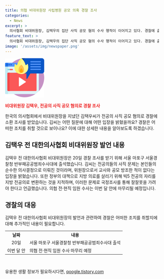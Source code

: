 ```yaml
---
title: 의협 비대위원장 사립병원 공모 의혹 경찰 조사
categories:
  - News
excerpt: >
  의사협회 비대위원장, 김택우의 집단 사직 공모 혐의 수사 행적이 이어지고 있다. 경찰에 출석한 김 전 비대위원장은 소명할 내용을 논의했으며, 정부의 대책에 대한 비판과 의료 정책 관련 발언을 전했다. 또한, 의사 면허정지 처분과 관련하여 의견을 피력했다. 경찰은 이달내로 수사를 완료할 계획이다.
feature_text: >
  의사협회 비대위원장, 김택우의 집단 사직 공모 혐의 수사 행적이 이어지고 있다. 경찰에 출석한 김 전 비대위원장은 소명할 내용을 논의했으며, 정부의 대책에 대한 비판과 의료 정책 관련 발언을 전했다. 또한, 의사 면허정지 처분과 관련하여 의견을 피력했다. 경찰은 이달내로 수사를 완료할 계획이다.
image: '/assets/img/newspaper.png'
---
```


<p><img src="/assets/img/news.png" alt="rentncar 속보" /></p>

<p><b><span style="color: #ee2323;">비대위원장 김택우, 전공의 사직 공모 혐의로 경찰 조사</span></b></p>

<p>한국의 의사협회에서 비대위원장을 지냈던 김택우씨가 전공의 사직 공모 혐의로 경찰에 소환 조사를 받았습니다. 김씨는 어떤 질문에 대해 어떤 입장을 밝혔을까요? 경찰은 어떠한 조치를 취할 것으로 보이나요? 이에 대한 상세한 내용을 알아보도록 하겠습니다. </p>

<h2 data-ke-size="size26">김택우 전 대한의사협회 비대위원장 발언 내용</h2>

<p>김택우 전 대한의사협회 비대위원장은 20일 경찰 조사를 받기 위해 서울 마포구 서울경찰청 반부패공공범죄수사대에 출석했습니다. 김씨는 전공의들의 사직 문제는 본인들의 순수한 의사결정으로 이뤄진 것이라며, 위원장으로서 교사와 공모 방조한 적이 없다는 입장을 밝혔습니다. 또한 정부의 대책으로 지방 의료를 살리기 위해 빅5 전공의 자리를 지방 전공의로 변환하는 것을 지적하며, 이러한 문제로 국정조사를 통해 잘잘못을 가려야 한다고 언급했습니다. 의협 전·현직 임원 수사는 이번 달 안에 마무리될 예정입니다.</p>

<h2 data-ke-size="size26">경찰의 대응</h2>

<p>김택우 전 대한의사협회 비대위원장의 발언과 관련하여 경찰은 어떠한 조치를 취할지에 대해 추가적인 내용이 필요합니다. </p>

<table>
  <tr>
    <td style="text-align: center; height: 17px;"><b>날짜</b></td>
    <td style="text-align: center; height: 17px;"><b>내용</b></td>
  </tr>
  <tr>
    <td style="text-align: center;">20일</td>
    <td>서울 마포구 서울경찰청 반부패공공범죄수사대 출석</td>
  </tr>
  <tr>
    <td style="text-align: center;">이번 달 안</td>
    <td>의협 전·현직 임원 수사 마무리 예정</td>
  </tr>
</table>

<p data-ke-size="size16">&nbsp;</p>
유용한 생활 정보가 필요하시다면, <a href="https://qoogle.tistory.com" rel="dofollow">qoogle.tistory.com</a>


